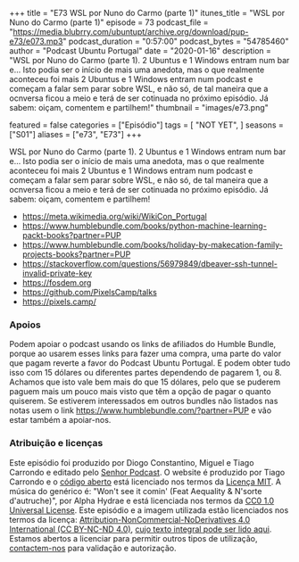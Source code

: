 +++
title = "E73 WSL por Nuno do Carmo (parte 1)"
itunes_title = "WSL por Nuno do Carmo (parte 1)"
episode = 73
podcast_file = "https://media.blubrry.com/ubuntupt/archive.org/download/pup-e73/e073.mp3"
podcast_duration = "0:57:00"
podcast_bytes = "54785460"
author = "Podcast Ubuntu Portugal"
date = "2020-01-16"
description = "WSL por Nuno do Carmo (parte 1). 2 Ubuntus e 1 Windows entram num bar e… Isto podia ser o início de mais uma anedota, mas o que realmente aconteceu foi mais 2 Ubuntus e 1 Windows entram num podcast e começam a falar sem parar sobre WSL, e não só, de tal maneira que a ocnversa ficou a meio e terá de ser cotinuada no próximo episódio. Já sabem: oiçam, comentem e partilhem!"
thumbnail = "images/e73.png"

featured = false
categories = ["Episódio"]
tags = [
  "NOT YET",
]
seasons = ["S01"]
aliases = ["e73", "E73"]
+++

WSL por Nuno do Carmo (parte 1). 2 Ubuntus e 1 Windows entram num bar e… Isto podia ser o início de mais uma anedota, mas o que realmente aconteceu foi mais 2 Ubuntus e 1 Windows entram num podcast e começam a falar sem parar sobre WSL, e não só, de tal maneira que a ocnversa ficou a meio e terá de ser cotinuada no próximo episódio. Já sabem: oiçam, comentem e partilhem!

* https://meta.wikimedia.org/wiki/WikiCon_Portugal
* https://www.humblebundle.com/books/python-machine-learning-packt-books?partner=PUP
* https://www.humblebundle.com/books/holiday-by-makecation-family-projects-books?partner=PUP
* https://stackoverflow.com/questions/56979849/dbeaver-ssh-tunnel-invalid-private-key
* https://fosdem.org
* https://github.com/PixelsCamp/talks
* https://pixels.camp/


### Apoios
Podem apoiar o podcast usando os links de afiliados do Humble Bundle, porque ao usarem esses links para fazer uma compra, uma parte do valor que pagam reverte a favor do Podcast Ubuntu Portugal.
E podem obter tudo isso com 15 dólares ou diferentes partes dependendo de pagarem 1, ou 8.
Achamos que isto vale bem mais do que 15 dólares, pelo que se puderem paguem mais um pouco mais visto que têm a opção de pagar o quanto quiserem.
Se estiverem interessados em outros bundles não listados nas notas usem o link https://www.humblebundle.com/?partner=PUP e vão estar também a apoiar-nos.

### Atribuição e licenças
Este episódio foi produzido por Diogo Constantino, Miguel e Tiago Carrondo e editado pelo [Senhor Podcast](https://senhorpodcast.pt/).
O website é produzido por Tiago Carrondo e o [código aberto](https://gitlab.com/podcastubuntuportugal/website) está licenciado nos termos da [Licença MIT](https://gitlab.com/podcastubuntuportugal/website/main/LICENSE).
A música do genérico é: "Won't see it comin' (Feat Aequality & N'sorte d'autruche)", por Alpha Hydrae e está licenciada nos termos da [CC0 1.0 Universal License](https://creativecommons.org/publicdomain/zero/1.0/).
Este episódio e a imagem utilizada estão licenciados nos termos da licença: [Attribution-NonCommercial-NoDerivatives 4.0 International (CC BY-NC-ND 4.0)](https://creativecommons.org/licenses/by-nc-nd/4.0/), [cujo texto integral pode ser lido aqui](https://creativecommons.org/licenses/by-nc-nd/4.0/legalcode). Estamos abertos a licenciar para permitir outros tipos de utilização, [contactem-nos](https://podcastubuntuportugal.org/contactos) para validação e autorização.

